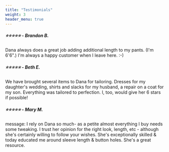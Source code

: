 ```yaml
---
title: "Testimonials"
weight: 3
header_menu: true
---
```


##### ⭐️⭐️⭐️⭐️⭐️ - Brandon B.

Dana always does a great job adding additional length to my pants.
(I'm 6'6".) I'm always a happy customer when I leave here. :-)

##### ⭐️⭐️⭐️⭐️⭐️ - Beth E.

We have brought several items to Dana for tailoring. Dresses for
my daughter's wedding, shirts and slacks for my husband, a repair on a coat for
my son.  Everything was tailored to perfection.  I, too, would give her 6 stars
if possible!

##### ⭐️⭐️⭐️⭐️⭐️ - Mary M.
  message: I rely on Dana so much- as a petite almost everything I buy needs
    some tweaking. I trust her opinion for the right look, length, etc - although she's
    certainly willing to follow your wishes. She's exceptionally skilled & today educated
    me around sleeve length & button holes. She's a great resource.
